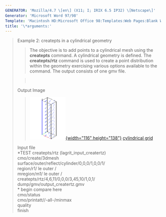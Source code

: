 ```yaml
---
GENERATOR: 'Mozilla/4.7 \[en\] (X11; I; IRIX 6.5 IP32) \[Netscape\]'
Generator: 'Microsoft Word 97/98'
Template: 'Macintosh HD:Microsoft Office 98:Templates:Web Pages:Blank Web Page'
title: '\*arguments:'
---
```


> Example 2: createpts in a cylindrical geometry
>
> > The objective is to add points to a cylindrical mesh using the
> > **createpts** command.
> > A cylindrical geometry is defined. The **createpts/rtz** command is
> > used to create a point distribution within the geometry exercising
> > various options available to the command. The output consists of one
> > gmv file.
>
> >  
>
> Output Image
>
> > [![](image/image2tn.gif){width="116"
> > height="138"}](image/image2.gif) [cylindrical
> > grid](image/image2.gif)
>
> Input file\
> \*TEST createpts/rtz (lagrit\_input\_creatertz)\
> cmo/create/3dmesh\
> surface/outer/reflect/cylinder/0,0,0/1,0,0/1/\
> region/r1/ le outer /\
> mregion/m1/ le outer /\
> createpts/rtz/4,6,11/0,0,0/3,45,10/1,0,1/\
> dump/gmv/output\_creatertz.gmv\
> \* begin compare here\
> cmo/status\
> cmo/printatt//-all-/minmax\
> quality\
> finish
>
> >
